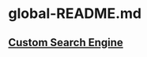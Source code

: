 # global-README.md  
## [Custom Search Engine](/docs/development-environment/browser-related/custom-search-engine.md)  
  



<!-- This is a comment. -->
